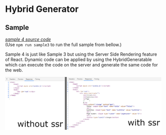 # Hybrid Generator

## Sample

[*sample 4 source code*](samples/sample-4.ts)  
(Use `npm run sample3` to run the full sample from bellow.)

Sample 4 is just like Sample 3 but using the Server Side Rendering feature of React.
Dynamic code can be applied by using the HybridGeneratable which can execute the code on the server and generate the same code for the web.

![difference when using ssr](sample-4-image.png)